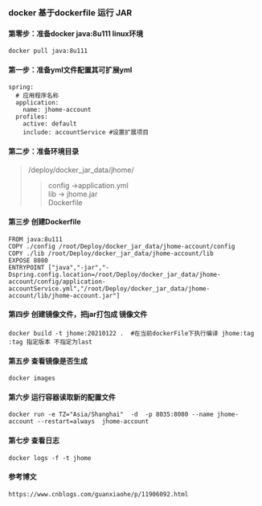  ### docker 基于dockerfile 运行 JAR
#### 第零步：准备docker java:8u111 linux环境
    docker pull java:8u111
#### 第一步：准备yml文件配置其可扩展yml
    spring:
      # 应用程序名称
      application:
        name: jhome-account
      profiles:
        active: default
        include: accountService #设置扩展项目

#### 第二步：准备环境目录
>/deploy/docker_jar_data/jhome/
>>config ->application.yml  
>>lib -> jhome.jar  
>>Dockerfile

#### 第三步 创建Dockerfile
    FROM java:8u111 
    COPY ./config /root/Deploy/docker_jar_data/jhome-account/config
    COPY ./lib /root/Deploy/docker_jar_data/jhome-account/lib 
    EXPOSE 8080 
    ENTRYPOINT ["java","-jar","-Dspring.config.location=/root/Deploy/docker_jar_data/jhome-account/config/application-accountService.yml","/root/Deploy/docker_jar_data/jhome-account/lib/jhome-account.jar"]  
#### 第四步 创建镜像文件，把jar打包成 镜像文件
    docker build -t jhome:20210122 .  #在当前dockerFile下执行编译 jhome:tag  :tag 指定版本 不指定为last
#### 第五步 查看镜像是否生成
    docker images
#### 第六步 运行容器读取新的配置文件
    docker run -e TZ="Asia/Shanghai"  -d  -p 8035:8080 --name jhome-account --restart=always  jhome-account
#### 第七步 查看日志
    docker logs -f -t jhome  
#### 参考博文
    https://www.cnblogs.com/guanxiaohe/p/11906092.html